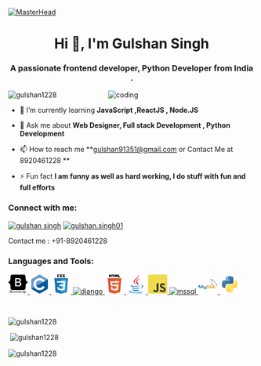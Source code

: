[![MasterHead](https://camo.githubusercontent.com/cae12fddd9d6982901d82580bdf321d81fb299141098ca1c2d4891870827bf17/68747470733a2f2f6d69726f2e6d656469756d2e636f6d2f6d61782f313336302f302a37513379765349765f7430696f4a2d5a2e676966)](https://github.com/Gulshan1228)
<h1 align="center">Hi 👋, I'm Gulshan Singh</h1>
<h3 align="center">A passionate frontend developer, Python Developer from India .</h3>
<img align="right" alt="coding" width="300" src="https://img.freepik.com/free-vector/frontend-developer-typographic-header-website-interface-design-improvement-web-page-programming-coding-testing-it-profession-isolated-flat-vector-illustration_613284-304.jpg?w=2000">

<p align="left"> <img src="https://komarev.com/ghpvc/?username=gulshan1228&label=Profile%20views&color=0e75b6&style=flat" alt="gulshan1228" /> </p>

- 🌱 I’m currently learning **JavaScript ,ReactJS , Node.JS**

- 💬 Ask me about **Web Designer, Full stack Development , Python Development**

- 📫 How to reach me **gulshan91351@gmail.com or Contact Me at 8920461228 **

- ⚡ Fun fact **I am funny as well as hard working, I do stuff with fun and full efforts**

<h3 align="left">Connect with me:</h3>
<p align="left">
<a href="https://linkedin.com/in/gulshan singh" target="blank"><img align="center" src="https://raw.githubusercontent.com/rahuldkjain/github-profile-readme-generator/master/src/images/icons/Social/linked-in-alt.svg" alt="gulshan singh" height="30" width="40" /></a>
<a href="https://instagram.com/gulshan.singh01" target="blank"><img align="center" src="https://raw.githubusercontent.com/rahuldkjain/github-profile-readme-generator/master/src/images/icons/Social/instagram.svg" alt="gulshan.singh01" height="30" width="40" /></a>
</p>
<p align="left">Contact me : +91-8920461228 
<h3 align="left">Languages and Tools:</h3>
<p align="left"> <a href="https://getbootstrap.com" target="_blank" rel="noreferrer"> <img src="https://raw.githubusercontent.com/devicons/devicon/master/icons/bootstrap/bootstrap-plain-wordmark.svg" alt="bootstrap" width="40" height="40"/> </a> <a href="https://www.cprogramming.com/" target="_blank" rel="noreferrer"> <img src="https://raw.githubusercontent.com/devicons/devicon/master/icons/c/c-original.svg" alt="c" width="40" height="40"/> </a> <a href="https://www.w3schools.com/css/" target="_blank" rel="noreferrer"> <img src="https://raw.githubusercontent.com/devicons/devicon/master/icons/css3/css3-original-wordmark.svg" alt="css3" width="40" height="40"/> </a> <a href="https://www.djangoproject.com/" target="_blank" rel="noreferrer"> <img src="https://cdn.worldvectorlogo.com/logos/django.svg" alt="django" width="40" height="40"/> </a> <a href="https://www.w3.org/html/" target="_blank" rel="noreferrer"> <img src="https://raw.githubusercontent.com/devicons/devicon/master/icons/html5/html5-original-wordmark.svg" alt="html5" width="40" height="40"/> </a> <a href="https://www.java.com" target="_blank" rel="noreferrer"> <img src="https://raw.githubusercontent.com/devicons/devicon/master/icons/java/java-original.svg" alt="java" width="40" height="40"/> </a> <a href="https://developer.mozilla.org/en-US/docs/Web/JavaScript" target="_blank" rel="noreferrer"> <img src="https://raw.githubusercontent.com/devicons/devicon/master/icons/javascript/javascript-original.svg" alt="javascript" width="40" height="40"/> </a> <a href="https://www.microsoft.com/en-us/sql-server" target="_blank" rel="noreferrer"> <img src="https://www.svgrepo.com/show/303229/microsoft-sql-server-logo.svg" alt="mssql" width="40" height="40"/> </a> <a href="https://www.mysql.com/" target="_blank" rel="noreferrer"> <img src="https://raw.githubusercontent.com/devicons/devicon/master/icons/mysql/mysql-original-wordmark.svg" alt="mysql" width="40" height="40"/> </a> <a href="https://www.python.org" target="_blank" rel="noreferrer"> <img src="https://raw.githubusercontent.com/devicons/devicon/master/icons/python/python-original.svg" alt="python" width="40" height="40"/> </a> </p>
<br>
<p><img align="left" src="https://github-readme-stats.vercel.app/api/top-langs?username=gulshan1228&show_icons=true&locale=en&layout=compact" alt="gulshan1228" /></p>
<br>
<P         >
<p>&nbsp;<img align="center" src="https://github-readme-stats.vercel.app/api?username=gulshan1228&show_icons=true&locale=en" alt="gulshan1228" /></p>

<p><img align="center" src="https://github-readme-streak-stats.herokuapp.com/?user=gulshan1228&" alt="gulshan1228" /></p>
